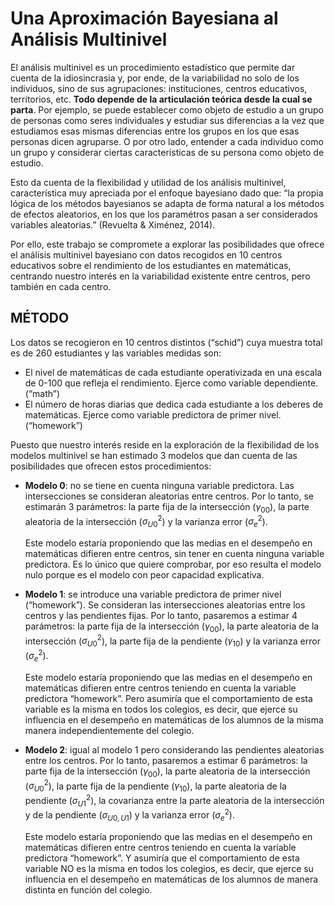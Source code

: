 # Una Aproximación Bayesiana al Análisis Multinivel

El análisis multinivel es un procedimiento estadístico que permite dar cuenta de la idiosincrasia y, por ende, de la variabilidad no solo de los individuos, sino de sus agrupaciones: instituciones, centros educativos, territorios, etc. **Todo depende de la articulación teórica desde la cual se parta**. Por ejemplo, se puede establecer como objeto de estudio a un grupo de personas como seres individuales y estudiar sus diferencias a la vez que estudiamos esas mismas diferencias entre los grupos en los que esas personas dicen agruparse. O por otro lado, entender a cada individuo como un grupo y considerar ciertas características de su persona como objeto de estudio. 

Esto da cuenta de la flexibilidad y utilidad de los análisis multinivel, característica muy apreciada por el enfoque bayesiano dado que: “la propia lógica de los métodos bayesianos se adapta de forma natural a los métodos de efectos aleatorios, en los que los paramétros pasan a ser considerados variables aleatorias.” (Revuelta & Ximénez, 2014). 

Por ello, este trabajo se compromete a explorar las posibilidades que ofrece el análisis multinivel bayesiano con datos recogidos en 10 centros educativos sobre el rendimiento de los estudiantes en matemáticas, centrando nuestro interés en la variabilidad existente entre centros, pero también en cada centro.

## MÉTODO

Los datos se recogieron en 10 centros distintos (“schid”) cuya muestra total es de 260 estudiantes y las variables medidas son:

- El nivel de matemáticas de cada estudiante operativizada en una escala de 0-100 que refleja el rendimiento. Ejerce como variable dependiente. (“math”)
- El número de horas diarias que dedica cada estudiante a los deberes de matemáticas. Ejerce como variable predictora de primer nivel. (“homework”)

Puesto que nuestro interés reside en la exploración de la flexibilidad de los modelos multinivel se han estimado 3 modelos que dan cuenta de las posibilidades que ofrecen estos procedimientos:

- **Modelo 0**: no se tiene en cuenta ninguna variable predictora. Las intersecciones se consideran aleatorias entre centros. Por lo tanto, se estimarán 3 parámetros: la parte fija de la intersección ($\gamma_{00}$), la parte aleatoria de la intersección ($\sigma_{U0}^2$) y la varianza error ($\sigma_{e}^2$).

  Este modelo estaría proponiendo que las medias en el desempeño en matemáticas difieren entre centros, sin tener en cuenta ninguna variable predictora. Es lo único que quiere comprobar, por eso resulta el modelo nulo porque es el modelo con peor capacidad explicativa.

- **Modelo 1**: se introduce una variable predictora de primer nivel (“homework”). Se consideran las intersecciones aleatorias entre los centros y las pendientes fijas. Por lo tanto, pasaremos a estimar 4 parámetros: la parte fija de la intersección ($\gamma_{00}$), la parte aleatoria de la intersección ($\sigma_{U0}^2$), la parte fija de la pendiente ($\gamma_{10}$) y la varianza error ($\sigma_{e}^2$).

  Este modelo estaría proponiendo que las medias en el desempeño en matemáticas difieren entre centros teniendo en cuenta la variable predictora “homework”. Pero asumiría que el comportamiento de esta variable es la misma en todos los colegios, es decir, que ejerce su influencia en el desempeño en matemáticas de los alumnos de la misma manera independientemente del colegio.

- **Modelo 2**: igual al modelo 1 pero considerando las pendientes aleatorias entre los centros. Por lo tanto, pasaremos a estimar 6 parámetros: la parte fija de la intersección ($\gamma_{00}$), la parte aleatoria de la intersección ($\sigma_{U0}^2$), la parte fija de la pendiente ($\gamma_{10}$), la parte aleatoria de la pendiente ($\sigma_{U1}^2$), la covarianza entre la parte aleatoria de la intersección y de la pendiente ($\sigma_{U0,U1}$) y la varianza error ($\sigma_{e}^2$).

  Este modelo estaría proponiendo que las medias en el desempeño en matemáticas difieren entre centros teniendo en cuenta la variable predictora “homework”. Y asumiría que el comportamiento de esta variable NO es la misma en todos los colegios, es decir, que ejerce su influencia en el desempeño en matemáticas de los alumnos de manera distinta en función del colegio.

